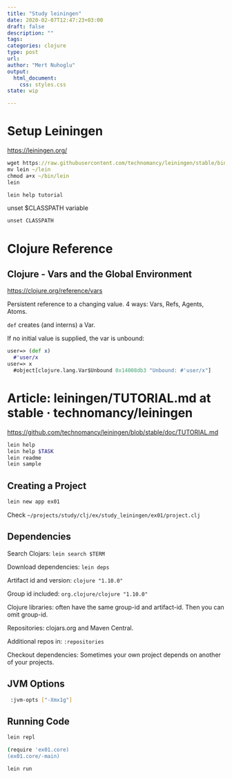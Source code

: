 ```yaml
---
title: "Study leiningen"
date: 2020-02-07T12:47:23+03:00 
draft: false
description: ""
tags:
categories: clojure
type: post
url:
author: "Mert Nuhoglu"
output:
  html_document:
    css: styles.css
state: wip

---
```


# Setup Leiningen

https://leiningen.org/

``` clojure
wget https://raw.githubusercontent.com/technomancy/leiningen/stable/bin/lein
mv lein ~/lein
chmod a+x ~/bin/lein
lein
``` 

``` clojure
lein help tutorial
``` 

unset $CLASSPATH variable

``` clojure
unset CLASSPATH
``` 

# Clojure Reference

## Clojure - Vars and the Global Environment

https://clojure.org/reference/vars

Persistent reference to a changing value. 4 ways: Vars, Refs, Agents, Atoms.

`def` creates (and interns) a Var.

If no initial value is supplied, the var is unbound:

``` clojure
user=> (def x)
  #'user/x
user=> x
  #object[clojure.lang.Var$Unbound 0x14008db3 "Unbound: #'user/x"]
``` 


# Article: leiningen/TUTORIAL.md at stable · technomancy/leiningen

https://github.com/technomancy/leiningen/blob/stable/doc/TUTORIAL.md

``` bash
lein help
lein help $TASK
lein readme
lein sample
``` 

## Creating a Project

``` bash
lein new app ex01
``` 

Check `~/projects/study/clj/ex/study_leiningen/ex01/project.clj`

## Dependencies

Search Clojars: `lein search $TERM`

Download dependencies: `lein deps`

Artifact id and version: `clojure "1.10.0"`

Group id included: `org.clojure/clojure "1.10.0"`

Clojure libraries: often have the same group-id and artifact-id. Then you can omit group-id.

Repositories: clojars.org and Maven Central.

Additional repos in: `:repositories`

Checkout dependencies: Sometimes your own project depends on another of your projects. 

## JVM Options

``` bash
 :jvm-opts ["-Xmx1g"]
``` 

## Running Code

``` bash
lein repl
``` 

``` bash
(require 'ex01.core)
(ex01.core/-main)
``` 

``` bash
lein run
``` 

